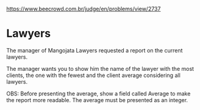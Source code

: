 https://www.beecrowd.com.br/judge/en/problems/view/2737

# Lawyers

The manager of Mangojata Lawyers requested a report on the current lawyers.

The manager wants you to show him the name of the lawyer with the most
clients, the one with the fewest and the client average considering all
lawyers.

OBS: Before presenting the average, show a field called Average to make the
report more readable. The average must be presented as an integer.
